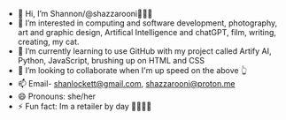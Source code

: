 - 👋 Hi, I’m Shannon/@shazzarooni👩🏻‍💻
- 👀 I’m interested in computing and software development, photography, art and graphic design, Artifical Intelligence and chatGPT, film, writing, creating, my cat.   
- 🌱 I’m currently learning to use GitHub with my project called Artify AI, Python, JavaScript, brushing up on HTML and CSS
- 💞️ I’m looking to collaborate when I'm up speed on the above 👆
- 📫 Email- shanlockett@gmail.com, shazzarooni@proton.me
- 😄 Pronouns: she/her
- ⚡ Fun fact: Im a retailer by day 💁🏻‍♀️😀

<!---
shazzar00ni/shazzar00ni is a ✨ special ✨ repository because its `README.md` (this file) appears on your GitHub profile.
You can click the Preview link to take a look at your changes.
--->
